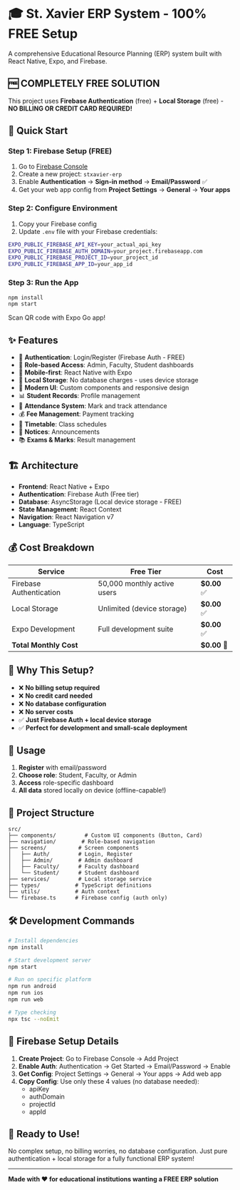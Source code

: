 # 🎓 St. Xavier ERP System - 100% FREE Setup

A comprehensive Educational Resource Planning (ERP) system built with React Native, Expo, and Firebase.

## 🆓 **COMPLETELY FREE SOLUTION**

This project uses **Firebase Authentication** (free) + **Local Storage** (free) - **NO BILLING OR CREDIT CARD REQUIRED!**

## 🚀 **Quick Start**

### Step 1: Firebase Setup (FREE)
1. Go to [Firebase Console](https://console.firebase.google.com/)
2. Create a new project: `stxavier-erp`
3. Enable **Authentication** → **Sign-in method** → **Email/Password** ✅
4. Get your web app config from **Project Settings** → **General** → **Your apps**

### Step 2: Configure Environment
1. Copy your Firebase config
2. Update `.env` file with your Firebase credentials:
```bash
EXPO_PUBLIC_FIREBASE_API_KEY=your_actual_api_key
EXPO_PUBLIC_FIREBASE_AUTH_DOMAIN=your_project.firebaseapp.com
EXPO_PUBLIC_FIREBASE_PROJECT_ID=your_project_id
EXPO_PUBLIC_FIREBASE_APP_ID=your_app_id
```

### Step 3: Run the App
```bash
npm install
npm start
```
Scan QR code with Expo Go app!

## ✨ **Features**

- 🔐 **Authentication**: Login/Register (Firebase Auth - FREE)
- 👥 **Role-based Access**: Admin, Faculty, Student dashboards
- 📱 **Mobile-first**: React Native with Expo
- 💾 **Local Storage**: No database charges - uses device storage
- 🎨 **Modern UI**: Custom components and responsive design
- 📊 **Student Records**: Profile management
- 📝 **Attendance System**: Mark and track attendance
- 💰 **Fee Management**: Payment tracking
- 📅 **Timetable**: Class schedules
- 📢 **Notices**: Announcements
- 📚 **Exams & Marks**: Result management

## 🏗️ **Architecture**

- **Frontend**: React Native + Expo
- **Authentication**: Firebase Auth (Free tier)
- **Database**: AsyncStorage (Local device storage - FREE)
- **State Management**: React Context
- **Navigation**: React Navigation v7
- **Language**: TypeScript

## 💰 **Cost Breakdown**

| Service | Free Tier | Cost |
|---------|-----------|------|
| Firebase Authentication | 50,000 monthly active users | **$0.00** ✅ |
| Local Storage | Unlimited (device storage) | **$0.00** ✅ |
| Expo Development | Full development suite | **$0.00** ✅ |
| **Total Monthly Cost** | | **$0.00** 🎉 |

## 🔧 **Why This Setup?**

- ❌ **No billing setup required**
- ❌ **No credit card needed**
- ❌ **No database configuration**
- ❌ **No server costs**
- ✅ **Just Firebase Auth + local device storage**
- ✅ **Perfect for development and small-scale deployment**

## 📝 **Usage**

1. **Register** with email/password
2. **Choose role**: Student, Faculty, or Admin
3. **Access** role-specific dashboard
4. **All data** stored locally on device (offline-capable!)

## 🎯 **Project Structure**

```
src/
├── components/         # Custom UI components (Button, Card)
├── navigation/        # Role-based navigation
├── screens/          # Screen components
│   ├── Auth/         # Login, Register
│   ├── Admin/        # Admin dashboard
│   ├── Faculty/      # Faculty dashboard
│   └── Student/      # Student dashboard
├── services/         # Local storage service
├── types/           # TypeScript definitions
├── utils/           # Auth context
└── firebase.ts      # Firebase config (auth only)
```

## 🛠️ **Development Commands**

```bash
# Install dependencies
npm install

# Start development server
npm start

# Run on specific platform
npm run android
npm run ios
npm run web

# Type checking
npx tsc --noEmit
```

## 🔑 **Firebase Setup Details**

1. **Create Project**: Go to Firebase Console → Add Project
2. **Enable Auth**: Authentication → Get Started → Email/Password → Enable
3. **Get Config**: Project Settings → General → Your apps → Add web app
4. **Copy Config**: Use only these 4 values (no database needed):
   - apiKey
   - authDomain  
   - projectId
   - appId

## 🎉 **Ready to Use!**

No complex setup, no billing worries, no database configuration. Just pure authentication + local storage for a fully functional ERP system!

---

**Made with ❤️ for educational institutions wanting a FREE ERP solution**

